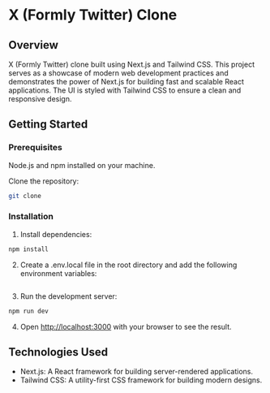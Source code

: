 # X (Formly Twitter) Clone

## Overview

X (Formly Twitter) clone built using Next.js and Tailwind CSS. This project serves as a showcase of modern web development practices and demonstrates the power of Next.js for building fast and scalable React applications. The UI is styled with Tailwind CSS to ensure a clean and responsive design.

## Getting Started

### Prerequisites

Node.js and npm installed on your machine.

Clone the repository:

```bash
git clone
```

### Installation

1. Install dependencies:

```bash
npm install
```

2. Create a .env.local file in the root directory and add the following environment variables:

```env

```

3. Run the development server:

```bash
npm run dev
```

4. Open [http://localhost:3000](http://localhost:3000) with your browser to see the result.

## Technologies Used

- Next.js: A React framework for building server-rendered applications.
- Tailwind CSS: A utility-first CSS framework for building modern designs.
